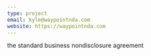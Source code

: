 ```yaml
---
type: project
email: kyle@waypointnda.com
website: https://waypointnda.com
---
```


the standard business nondisclosure agreement
